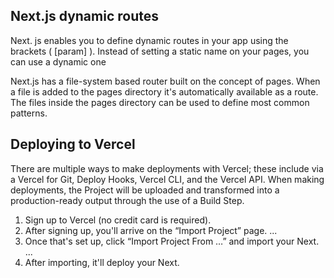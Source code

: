 ## Next.js dynamic routes 

Next. js enables you to define dynamic routes in your app using the brackets ( [param] ). Instead of setting a static name on your pages, you can use a dynamic one

Next.js has a file-system based router built on the concept of pages. When a file is added to the pages directory it's automatically available as a route. The files inside the pages directory can be used to define most common patterns.

## Deploying to Vercel

There are multiple ways to make deployments with Vercel; these include via a Vercel for Git, Deploy Hooks, Vercel CLI, and the Vercel API. When making deployments, the Project will be uploaded and transformed into a production-ready output through the use of a Build Step.

1. Sign up to Vercel (no credit card is required).
2. After signing up, you'll arrive on the “Import Project” page. ...
3. Once that's set up, click “Import Project From …” and import your Next. ...
4. After importing, it'll deploy your Next.
